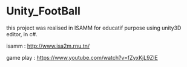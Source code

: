 # Unity_FootBall
this project was realised in ISAMM for educatif purpose using unity3D editor, in c#.

isamm  : http://www.isa2m.rnu.tn/

game play : https://www.youtube.com/watch?v=fZyxKjL9ZIE
